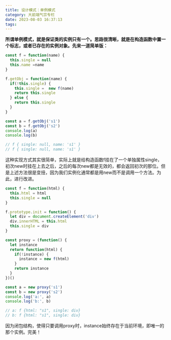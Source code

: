 ```yaml
---
title: 设计模式：单例模式
category: 大前端气宗专栏
date: 2023-08-03 16:37:13
tags:
---
```

**所谓单例模式，就是保证类的实例只有一个。思路很清晰，就是在构造函数中置一个标志，或者已存在的实例对象。先来一道简单版：**
```javascript
const f = function(name) {
  this.single = null
  this.name =name
}

f.getObj = function(name) {
  if(!this.single) {
    this.single =  new f(name)
    return this.single
  } else {
    return this.single
  }
}

const a = f.getObj('s1')
const b = f.getObj('s2')
console.log(a)
console.log(b)

// f { single: null, name: 's1' }
// f { single: null, name: 's1' }
```
这种实现方式其实很简单，实际上就是给构造函数f挂在了一个单独属性single，初次new时挂在上去之后，之后的每次new都是无效的，都会返回初次的那位。但是上述方法很是变扭，因为我们实例化通常都是用new而不是调用一个方法。为此，进行改进。
```javascript
const f = function(html) {
  this.html = html
  this.single = null
}

f.prototype.init = function() {
  let div = document.createElement('div')
  div.innerHTML = this.html
  this.single = div
}

const proxy = (function() {
  let instance
  return function(html) {
    if(!instance) {
      instance = new f(html)
    }
    return instance  
  }
})()

const a = new proxy('s1')
const b = new proxy('s2')
console.log('a:', a)
console.log('b:', b)

// a: f {html: "s1", single: div}
// b: f {html: "s1", single: div}
```
因为闭包结构，使得只要调用proxy时，instance始终存在于当前环境，即唯一的那个实例。完美！